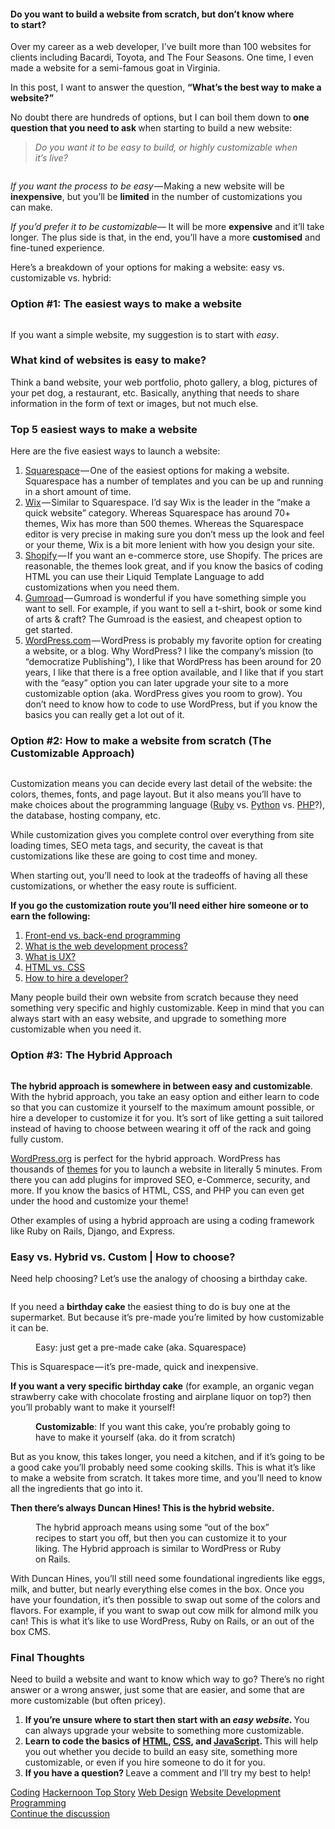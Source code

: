 <h4>Do you want to build a website from scratch, but don&#x2019;t know where to&#xA0;start?</h4><p>Over my career as a web developer, I&#x2019;ve built more than 100 websites for clients including Bacardi, Toyota, and The Four Seasons. One time, I even made a website for a semi-famous goat in Virginia.</p><p>In this post, I want to answer the question, <strong>&#x201C;What&#x2019;s the best way to make a website?&#x201D;</strong></p><p>No doubt there are hundreds of options, but I can boil them down to<strong> one question that you need to ask </strong>when starting to build a new&#xA0;website:</p><blockquote><em>Do you want it to be easy to build, or highly customizable when it&#x2019;s&#xA0;live?</em></blockquote><figure><img alt src="https://cdn-images-1.medium.com/max/664/0*LG8xn_1ILHxxdmsd"></figure><p><em>If you want the process to be easy&#x200A;</em>&#x2014;&#x200A;Making a new website will be <strong>inexpensive</strong>, but you&#x2019;ll be <strong>limited</strong> in the number of customizations you can&#xA0;make.</p><p><em>If you&#x2019;d prefer it to be customizable&#x2014; </em>It will be more <strong>expensive</strong> and it&#x2019;ll take longer. The plus side is that, in the end, you&#x2019;ll have a more <strong>customised</strong> and fine-tuned experience.</p><p>Here&#x2019;s a breakdown of your options for making a website: easy vs. customizable vs.&#xA0;hybrid:</p><h3>Option #1: <strong>The easiest ways to make a&#xA0;website</strong></h3><figure><img alt src="https://cdn-images-1.medium.com/max/1024/1*OInv2zObfmrxunyX_vQMOg.png"></figure><p>If you want a simple website, my suggestion is to start with&#xA0;<em>easy</em>.</p><h3>What kind of websites is easy to&#xA0;make?</h3><p>Think a band website, your web portfolio, photo gallery, a blog, pictures of your pet dog, a restaurant, etc. Basically, anything that needs to share information in the form of text or images, but not much&#xA0;else.</p><h3>Top 5 easiest ways to make a&#xA0;website</h3><p>Here are the five easiest ways to launch a&#xA0;website:</p><ol><li><a href="https://www.squarespace.com">Squarespace</a>&#x200A;&#x2014;&#x200A;One of the easiest options for making a website. Squarespace has a number of templates and you can be up and running in a short amount of&#xA0;time.</li><li><a href="https://www.wix.com">Wix</a>&#x200A;&#x2014;&#x200A;Similar to Squarespace. I&#x2019;d say Wix is the leader in the &#x201C;make a quick website&#x201D; category. Whereas Squarespace has around 70+ themes, Wix has more than 500 themes. Whereas the Squarespace editor is very precise in making sure you don&#x2019;t mess up the look and feel or your theme, Wix is a bit more lenient with how you design your&#xA0;site.</li><li><a href="https://www.shopify.com">Shopify</a>&#x200A;&#x2014;&#x200A;If you want an e-commerce store, use Shopify. The prices are reasonable, the themes look great, and if you know the basics of coding HTML you can use their Liquid Template Language to add customizations when you need&#xA0;them.</li><li><a href="https://gumroad.com">Gumroad</a>&#x200A;&#x2014;&#x200A;Gumroad is wonderful if you have something simple you want to sell. For example, if you want to sell a t-shirt, book or some kind of arts &amp; craft? The Gumroad is the easiest, and cheapest option to get&#xA0;started.</li><li><a href="https://wordpress.com">WordPress.com</a>&#x200A;&#x2014;&#x200A;WordPress is probably my favorite option for creating a website, or a blog. Why WordPress? I like the company&#x2019;s mission (to &#x201C;democratize Publishing&#x201D;), I like that WordPress has been around for 20 years, I like that there is a free option available, and I like that if you start with the &#x201C;easy&#x201D; option you can later upgrade your site to a more customizable option (aka. WordPress gives you room to grow). You don&#x2019;t need to know how to code to use WordPress, but if you know the basics you can really get a lot out of&#xA0;it.</li></ol><h3>Option #2: How to make a website from scratch (The Customizable Approach)</h3><figure><img alt src="https://cdn-images-1.medium.com/max/1024/1*GZAat_roKtQFdnf7_Ic1-Q.png"></figure><p>Customization means you can decide every last detail of the website: the colors, themes, fonts, and page layout. But it also means you&#x2019;ll have to make choices about the programming language (<a href="https://learn.onemonth.com/ruby-vs-python/">Ruby</a> vs. <a href="https://learn.onemonth.com/ruby-vs-python/">Python</a> vs. <a href="https://learn.onemonth.com/python-vs-php/">PHP</a>?), the database, hosting company,&#xA0;etc.</p><p>While customization gives you complete control over everything from site loading times, SEO meta tags, and security, the caveat is that customizations like these are going to cost time and&#xA0;money.</p><p>When starting out, you&#x2019;ll need to look at the tradeoffs of having all these customizations, or whether the easy route is sufficient.</p><p><strong>If you go the customization route you&#x2019;ll need either hire someone or to earn the following:</strong></p><ol><li><a href="https://learn.onemonth.com/front-end-vs-back-end-developers/">Front-end vs. back-end programming</a></li><li><a href="https://learn.onemonth.com/learn-to-become-a-web-developer/">What is the web development process?</a></li><li><a href="https://docs.google.com/document/d/1aqY6eg4PLMWXv37PPF2OQytqjgNJyZAEXDVaHJKMcLY/edit?ts=5ce85b1a#">What is&#xA0;UX?</a></li><li><a href="https://learn.onemonth.com/html-vs-css/">HTML vs.&#xA0;CSS</a></li><li><a href="https://learn.onemonth.com/how-to-hire-a-developer/">How to hire a developer?</a></li></ol><p>Many people build their own website from scratch because they need something very specific and highly customizable. Keep in mind that you can always start with an easy website, and upgrade to something more customizable when you need&#xA0;it.</p><h3>Option #3: The Hybrid&#xA0;Approach</h3><figure><img alt src="https://cdn-images-1.medium.com/max/1024/1*K4XZ5XJ9i8YXsUq5A4iX9w.png"></figure><p><strong>The hybrid approach is somewhere in between easy and customizable</strong>. With the hybrid approach, you take an easy option and either learn to code so that you can customize it yourself to the maximum amount possible, or hire a developer to customize it for you. It&#x2019;s sort of like getting a suit tailored instead of having to choose between wearing it off of the rack and going fully&#xA0;custom.</p><p><a href="https://wordpress.org/">WordPress.org</a> is perfect for the hybrid approach. WordPress has thousands of <a href="https://wordpress.org/themes/">themes</a> for you to launch a website in literally 5 minutes. From there you can add plugins for improved SEO, e-Commerce, security, and more. If you know the basics of HTML, CSS, and PHP you can even get under the hood and customize your&#xA0;theme!</p><p>Other examples of using a hybrid approach are using a coding framework like Ruby on Rails, Django, and&#xA0;Express.</p><h3><strong>Easy vs. Hybrid vs. Custom | </strong>How to&#xA0;choose?</h3><p>Need help choosing? Let&#x2019;s use the analogy of choosing a birthday&#xA0;cake.</p><figure><img alt src="https://cdn-images-1.medium.com/max/1024/1*xmWLvvCi4JlPdw0DJgSANA.jpeg"></figure><p>If you need a <strong>birthday cake</strong> the easiest thing to do is buy one at the supermarket. But because it&#x2019;s pre-made you&#x2019;re limited by how customizable it can&#xA0;be.</p><figure><img alt src="https://cdn-images-1.medium.com/max/1024/1*_Z-7xiimGHhyqchWCBuVdA.jpeg"><figcaption>Easy: just get a pre-made cake (aka. Squarespace)</figcaption></figure><p>This is Squarespace&#x200A;&#x2014;&#x200A;it&#x2019;s pre-made, quick and inexpensive.</p><p><strong>If you want a very specific birthday cake</strong> (for example, an organic vegan strawberry cake with chocolate frosting and airplane liquor on top?) then you&#x2019;ll probably want to make it yourself!</p><figure><img alt src="https://cdn-images-1.medium.com/max/570/1*7Mtkimfx-PKz1o6Jdk9isw.jpeg"><figcaption><strong>Customizable</strong>: If you want this cake, you&#x2019;re probably going to have to make it yourself (aka. do it from&#xA0;scratch)</figcaption></figure><p>But as you know, this takes longer, you need a kitchen, and if it&#x2019;s going to be a good cake you&#x2019;ll probably need some cooking skills. This is what it&#x2019;s like to make a website from scratch. It takes more time, and you&#x2019;ll need to know all the ingredients that go into&#xA0;it.</p><p><strong>Then there&#x2019;s always Duncan Hines! This is the hybrid&#xA0;website.</strong></p><figure><img alt src="https://cdn-images-1.medium.com/max/1000/1*XJ2tDx0iBEjQejHP1k480A.jpeg"><figcaption>The hybrid approach means using some &#x201C;out of the box&#x201D; recipes to start you off, but then you can customize it to your liking. The Hybrid approach is similar to WordPress or Ruby on&#xA0;Rails.</figcaption></figure><p>With Duncan Hines, you&#x2019;ll still need some foundational ingredients like eggs, milk, and butter, but nearly everything else comes in the box. Once you have your foundation, it&#x2019;s then possible to swap out some of the colors and flavors. For example, if you want to swap out cow milk for almond milk you can! This is what it&#x2019;s like to use WordPress, Ruby on Rails, or an out of the box&#xA0;CMS.</p><h3>Final Thoughts</h3><p>Need to build a website and want to know which way to go? There&#x2019;s no right answer or a wrong answer, just some that are easier, and some that are more customizable (but often&#xA0;pricey).</p><ol><li><strong>If you&#x2019;re unsure where to start then start with an <em>easy website</em>. </strong>You can always upgrade your website to something more customizable.</li><li><strong>Learn to code the basics of </strong><a href="https://www.onemonth.com/courses/learn-html-free"><strong>HTML</strong></a><strong>, </strong><a href="https://www.onemonth.com/courses/learn-html-free"><strong>CSS</strong></a><strong>, and </strong><a href="https://onemonth.com/courses/javascript/"><strong>JavaScript</strong></a><strong>. </strong>This will help you out whether you decide to build an easy site, something more customizable, or even if you hire someone to do it for&#xA0;you.</li><li><strong>If you have a question? </strong>Leave a comment and I&#x2019;ll try my best to&#xA0;help!</li></ol>                <div class="archive-tags">                                        <a class="tag" href="https://hackernoon.com/tagged/coding">Coding</a>                                        <a class="tag" href="https://hackernoon.com/tagged/hackernoon-top-story">Hackernoon Top Story</a>                                        <a class="tag" href="https://hackernoon.com/tagged/web-design">Web Design</a>                                        <a class="tag" href="https://hackernoon.com/tagged/website-development">Website Development</a>                                        <a class="tag" href="https://hackernoon.com/tagged/programming">Programming</a>                  </div>                <div class="twitter-discussion">          <a target="_blank" href="https://twitter.com/search?q=https%3A%2F%2Fhackernoon.com%2Fhow-to-make-a-website-in-2019-9b1b0066d73e">Continue the discussion <i class="fab fa-twitter"></i></a>        </div>